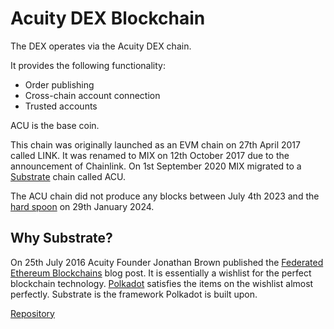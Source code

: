 # Acuity DEX Blockchain

The DEX operates via the Acuity DEX chain.

It provides the following functionality:

* Order publishing
* Cross-chain account connection
* Trusted accounts

ACU is the base coin.

This chain was originally launched as an EVM chain on 27th April 2017 called LINK. It was renamed to MIX on 12th October 2017 due to the announcement of Chainlink. On 1st September 2020 MIX migrated to a [Substrate](https://substrate.io/) chain called ACU.

The ACU chain did not produce any blocks between July 4th 2023 and the [hard spoon](https://wiki.polkadot.network/docs/glossary#hard-spoon) on 29th January 2024.

## Why Substrate?

On 25th July 2016 Acuity Founder Jonathan Brown published the [Federated Ethereum Blockchains](https://web.archive.org/web/20190917043658/http://jonathanpatrick.me/blog/federated-ethereum-blockchains) blog post. It is essentially a wishlist for the perfect blockchain technology. [Polkadot](https://polkadot.network/) satisfies the items on the wishlist almost perfectly. Substrate is the framework Polkadot is built upon.

[Repository](https://github.com/acuity-social/acuity-substrate)
